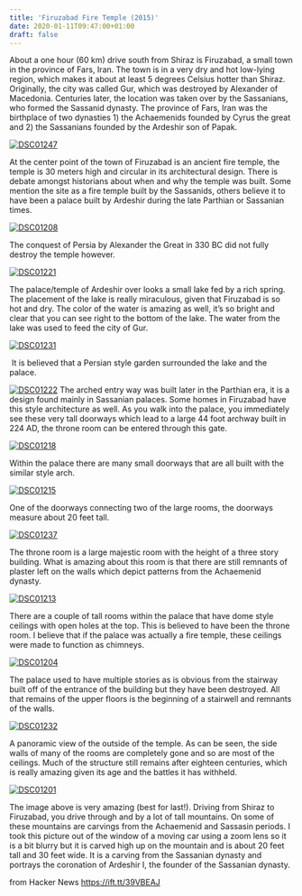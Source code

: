 ```yaml
---
title: 'Firuzabad Fire Temple (2015)'
date: 2020-01-11T09:47:00+01:00
draft: false
---
```


About a one hour (60 km) drive south from Shiraz is Firuzabad, a small town in the province of Fars, Iran. The town is in a very dry and hot low-lying region, which makes it about at least 5 degrees Celsius hotter than Shiraz. Originally, the city was called Gur, which was destroyed by Alexander of Macedonia. Centuries later, the location was taken over by the Sassanians, who formed the Sassanid dynasty. The province of Fars, Iran was the birthplace of two dynasties 1) the Achaemenids founded by Cyrus the great and 2) the Sassanians founded by the Ardeshir son of Papak.

[![DSC01247](https://persiannomad.files.wordpress.com/2015/06/dsc01247.jpg?w=609&h=404)](https://persiannomad.files.wordpress.com/2015/06/dsc01247.jpg)

At the center point of the town of Firuzabad is an ancient fire temple, the temple is 30 meters high and circular in its architectural design. There is debate amongst historians about when and why the temple was built. Some mention the site as a fire temple built by the Sassanids, others believe it to have been a palace built by Ardeshir during the late Parthian or Sassanian times.

[![DSC01208](https://persiannomad.files.wordpress.com/2015/06/dsc01208.jpg?w=415&h=666)](https://persiannomad.files.wordpress.com/2015/06/dsc01208.jpg)

The conquest of Persia by Alexander the Great in 330 BC did not fully destroy the temple however.

[![DSC01221](https://persiannomad.files.wordpress.com/2015/06/dsc01221.jpg?w=606&h=402)](https://persiannomad.files.wordpress.com/2015/06/dsc01221.jpg)

The palace/temple of Ardeshir over looks a small lake fed by a rich spring. The placement of the lake is really miraculous, given that Firuzabad is so hot and dry. The color of the water is amazing as well, it’s so bright and clear that you can see right to the bottom of the lake. The water from the lake was used to feed the city of Gur.

[![DSC01231](https://persiannomad.files.wordpress.com/2015/06/dsc01231.jpg?w=582&h=386)](https://persiannomad.files.wordpress.com/2015/06/dsc01231.jpg)

 It is believed that a Persian style garden surrounded the lake and the palace.

[![DSC01222](https://persiannomad.files.wordpress.com/2015/06/dsc01222.jpg?w=584&h=374)](https://persiannomad.files.wordpress.com/2015/06/dsc01222.jpg) The arched entry way was built later in the Parthian era, it is a design found mainly in Sassanian palaces. Some homes in Firuzabad have this style architecture as well. As you walk into the palace, you immediately see these very tall doorways which lead to a large 44 foot archway built in 224 AD, the throne room can be entered through this gate.

[![DSC01218](https://persiannomad.files.wordpress.com/2015/06/dsc01218.jpg?w=702&h=463)](https://persiannomad.files.wordpress.com/2015/06/dsc01218.jpg)

Within the palace there are many small doorways that are all built with the similar style arch.

[![DSC01215](https://persiannomad.files.wordpress.com/2015/06/dsc01215.jpg?w=382&h=576)](https://persiannomad.files.wordpress.com/2015/06/dsc01215.jpg)

One of the doorways connecting two of the large rooms, the doorways measure about 20 feet tall.

[![DSC01237](https://persiannomad.files.wordpress.com/2015/06/dsc01237.jpg?w=670&h=438)](https://persiannomad.files.wordpress.com/2015/06/dsc01237.jpg)

The throne room is a large majestic room with the height of a three story building. What is amazing about this room is that there are still remnants of plaster left on the walls which depict patterns from the Achaemenid dynasty.

[![DSC01213](https://persiannomad.files.wordpress.com/2015/06/dsc01213.jpg?w=602&h=399)](https://persiannomad.files.wordpress.com/2015/06/dsc01213.jpg)

There are a couple of tall rooms within the palace that have dome style ceilings with open holes at the top. This is believed to have been the throne room. I believe that if the palace was actually a fire temple, these ceilings were made to function as chimneys.

[![DSC01204](https://persiannomad.files.wordpress.com/2015/06/dsc01204.jpg?w=432&h=651)](https://persiannomad.files.wordpress.com/2015/06/dsc01204.jpg)

The palace used to have multiple stories as is obvious from the stairway built off of the entrance of the building but they have been destroyed. All that remains of the upper floors is the beginning of a stairwell and remnants of the walls.

[![DSC01232](https://persiannomad.files.wordpress.com/2015/06/dsc01232.jpg?w=825&h=187)](https://persiannomad.files.wordpress.com/2015/06/dsc01232.jpg)

A panoramic view of the outside of the temple. As can be seen, the side walls of many of the rooms are completely gone and so are most of the ceilings. Much of the structure still remains after eighteen centuries, which is really amazing given its age and the battles it has withheld.

[![DSC01201](https://persiannomad.files.wordpress.com/2015/06/dsc01201.jpg?w=687&h=456)](https://persiannomad.files.wordpress.com/2015/06/dsc01201.jpg)

The image above is very amazing (best for last!). Driving from Shiraz to Firuzabad, you drive through and by a lot of tall mountains. On some of these mountains are carvings from the Achaemenid and Sassasin periods. I took this picture out of the window of a moving car using a zoom lens so it is a bit blurry but it is carved high up on the mountain and is about 20 feet tall and 30 feet wide. It is a carving from the Sassanian dynasty and portrays the coronation of Ardeshir I, the founder of the Sassanian dynasty.

  
  
from Hacker News https://ift.tt/39VBEAJ